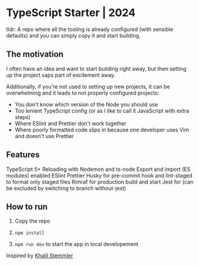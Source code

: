 # TypeScript Starter | 2024

tldr: A repo where all the tooling is already configured (with sensible defaults) and you can simply copy it and start building.

## The motivation

I often have an idea and want to start building right away, but then setting up the project saps part of excitement away.

Additionally, if you're not used to setting up new projects, it can be overwhelming and it leads to not properly configured projects:

- You don't know which version of the Node you should use
- Too lenient TypeScript config (or as I like to call it JavaScript with extra steps)
- Where ESlint and Prettier don't work together
- Where poorly formatted code slips in because one developer uses Vim and doesn't use Prettier

## Features

TypeScript 5+
Reloading with Nodemon and ts-node
Export and import (ES modules) enabled
ESlint
Prettier
Husky for pre-commit hook and lint-staged to format only staged files
Rimraf for production build and start
Jest for (can be excluded by switching to branch without-jest)

## How to run

1. Copy the repo

2. `npm install`

3. `npm run dev` to start the app in local developement

Inspired by [Khalil Stemmler](https://khalilstemmler.com/blogs/typescript/node-starter-project/)
